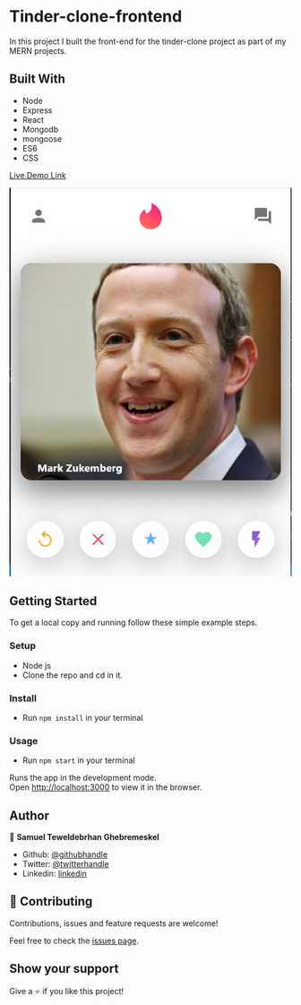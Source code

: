 # Tinder-clone-frontend

In this project I built the front-end for the tinder-clone project as part of my MERN projects. 

## Built With
- Node 
- Express 
- React
- Mongodb
- mongoose
- ES6
- CSS

[Live Demo Link](https://tinder-clone-386fd.web.app/)


![screenshot 1](./Capture.jpg)

## Getting Started

To get a local copy and running follow these simple example steps.

### Setup

- Node js
- Clone the repo and cd in it.

### Install

- Run `npm install` in your terminal

### Usage

- Run `npm start` in your terminal

Runs the app in the development mode.<br />
Open [http://localhost:3000](http://localhost:3000) to view it in the browser.


## Author

👤 **Samuel Teweldebrhan Ghebremeskel**

- Github: [@githubhandle](https://github.com/Samitti)
- Twitter: [@twitterhandle](https://twitter.com/Samuel63734232)
- Linkedin: [linkedin](https://www.linkedin.com/in/samuel-ghebremeskel-29685811a/)

## 🤝 Contributing

Contributions, issues and feature requests are welcome!

Feel free to check the [issues page](https://github.com/Samitti/Find-My-Car-Front-End/issues).

## Show your support

Give a ⭐️ if you like this project!
